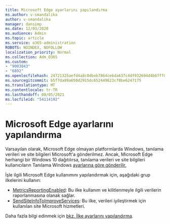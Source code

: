 ```yaml
---
title: Microsoft Edge ayarlarını yapılandırma
ms.author: v-smandalika
author: v-smandalika
manager: dansimp
ms.date: 12/03/2020
ms.audience: Admin
ms.topic: article
ms.service: o365-administration
ROBOTS: NOINDEX, NOFOLLOW
localization_priority: Normal
ms.collection: Adm_O365
ms.custom:
- "9003843"
- "6892"
ms.openlocfilehash: 24721325aefd4a8c0dbeb7864ce6da637c4df932694d4b6fff80cab5bb5b4319
ms.sourcegitcommit: b5f7da89a650d2915dc652449623c78be6247175
ms.translationtype: MT
ms.contentlocale: tr-TR
ms.lasthandoff: 08/05/2021
ms.locfileid: "54114192"
---
```

# <a name="microsoft-edge-configure-privacy-settings"></a>Microsoft Edge ayarlarını yapılandırma

Varsayılan olarak, Microsoft Edge olmayan platformlarda Windows, tanılama verileri ve site bilgileri Microsoft'a gönderilmez. Ancak, Microsoft Edge herhangi bir Windows 10 dağıtılırsa, tanılama verileri ve site bilgileri kullanıcıların Tanılama Windows [ayarlarına göre gönderilir.](https://docs.microsoft.com/windows/privacy/configure-windows-diagnostic-data-in-your-organization)

İşle ilgili Microsoft Edge kullanımını yapılandırmak için, aşağıdaki grup ilkelerini kullanın:
- [MetricsReportingEnabled](https://docs.microsoft.com/DeployEdge/microsoft-edge-policies#metricsreportingenabled): Bu ilke kullanım ve kilitlenmeyle ilgili verilerin raporlanmasına olanak sağlar.
- [SendSiteInfoToImproveServices](https://docs.microsoft.com/DeployEdge/microsoft-edge-policies#sendsiteinfotoimproveservices): Bu ilke, verileri iyileştirmek için kullanılan site Microsoft hizmetleri.

Daha fazla bilgi edinmek için [bkz. İlke ayarlarını yapılandırma](https://docs.microsoft.com/deployedge/microsoft-edge-enterprise-privacy-settings#configure-policy-settings).